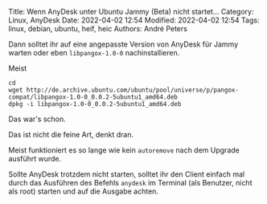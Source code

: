 Title: Wenn AnyDesk unter Ubuntu Jammy (Beta) nicht startet...
Category: Linux, AnyDesk
Date: 2022-04-02 12:54
Modified: 2022-04-02 12:54
Tags: linux, debian, ubuntu, heif, heic
Authors: André Peters

Dann solltet ihr auf eine angepasste Version von AnyDesk für Jammy warten oder eben `libpangox-1.0-0` nachinstallieren.

Meist
```
cd
wget http://de.archive.ubuntu.com/ubuntu/pool/universe/p/pangox-compat/libpangox-1.0-0_0.0.2-5ubuntu1_amd64.deb
dpkg -i libpangox-1.0-0_0.0.2-5ubuntu1_amd64.deb
```

Das war's schon.

Das ist nicht die feine Art, denkt dran.

Meist funktioniert es so lange wie kein `autoremove` nach dem Upgrade ausführt wurde.

Sollte AnyDesk trotzdem nicht starten, solltet ihr den Client einfach mal durch das Ausführen des Befehls `anydesk` im Terminal (als Benutzer, nicht als root) starten und auf die Ausgabe achten.
